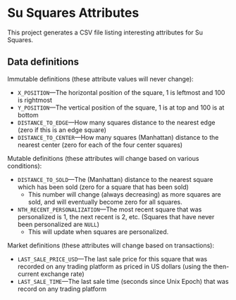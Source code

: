 # Su Squares Attributes

This project generates a CSV file listing interesting attributes for Su Squares.

## Data definitions

Immutable definitions (these attribute values will never change):

* `X_POSITION`—The horizontal position of the square, 1 is leftmost and 100 is rightmost
* `Y_POSITION`—The vertical position of the square, 1 is at top and 100 is at bottom
* `DISTANCE_TO_EDGE`—How many squares distance to the nearest edge (zero if this is an edge square)
* `DISTANCE_TO_CENTER`—How many squares (Manhattan) distance to the nearest center (zero for each of the four center squares)

Mutable definitions (these attributes will change based on various conditions):

* `DISTANCE_TO_SOLD`—The (Manhattan) distance to the nearest square which has been sold (zero for a square that has been sold)
  * This number will change (always decreasing) as more squares are sold, and will eventually become zero for all squares.
* `NTH_RECENT_PERSONALIZATION`—The most recent square that was personalized is 1, the next recent is 2, etc. (Squares that have never been personalized are `NULL`)
  * This will update when squares are personalized.

Market definitions (these attributes will change based on transactions):

* `LAST_SALE_PRICE_USD`—The last sale price for this square that was recorded on any trading platform  as priced in US dollars (using the then-current exchange rate)
* `LAST_SALE_TIME`—The last sale time (seconds since Unix Epoch) that was record on any trading platform